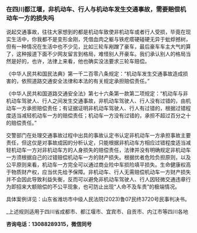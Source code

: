 ### 在四川都江堰，非机动车、行人与机动车发生交通事故，需要赔偿机动车一方的损失吗

说起交通事故，往往大家想到的都是机动车致使非机动车或者行人受损，毕竟在现实生活中，你我都不是变形金刚，凭借血肉之躯与铁疙瘩硬碰硬无异于蚍蜉撼树，但有一种情况在生活中也不少见，比如三轮车剐蹭了豪车，最后豪车车主大气的算了，这种报道下面不少网友留言到格局，难怪别人开豪车。我们承认别人的格局当然是好的，也许，法律上来看，他也确实没法要求三轮车赔偿。

《中华人民共和国民法典》第一千二百零八条规定：“机动车发生交通事故造成损害的，依照道路交通安全法律和本法的有关规定承担赔偿责任。”

《中华人民共和国道路交通安全法》第七十六条第一款第二项规定：“机动车与非机动车驾驶人、行人之间发生交通事故，非机动车驾驶人、行人没有过错的，由机动车一方承担赔偿责任；有证据证明非机动车驾驶人、行人有过错的，根据过错程度适当减轻机动车一方的赔偿责任；机动车一方没有过错的，承担不超过百分之十的赔偿责任。”

交警部门在处理交通事故过程中出具的事故认定书认定非机动车一方承担事故主要责任，但这仅是对事故成因的分析认定，只能根据非机动车方相应过错程度适当减轻机动车一方对非机动车方的人身损失的赔偿责任，法律并没有明确规定非机动车一方须根据自己的过错赔偿机动车一方的财产损失。根据优者危险负担原则，以及公平原则来看，机动车一方完全可以通过商业险中车损险填平损失。生命健康权高于物质财产权，应当优先给予保障。非机动车、行人无需赔偿机动车一方财产损失并不会因此导致利益失衡，反而可以避免非机动车驾驶人、行人因轻微交通违章行为即招来大额赔偿的不公平现象，也可防止出现“人命不及车贵”的极端情况。

具体案例详见：山东省潍坊市中级人民法院(2023)鲁07民终3720号民事判决书。

_上述规则适用于四川省成都市、都江堰市、宜宾市、自贡市、内江市等四川各地

**咨询电话：13088289315，微信同号**